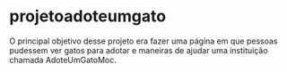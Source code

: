 # projetoadoteumgato
O principal objetivo desse projeto era fazer uma página em que pessoas pudessem ver gatos para adotar e maneiras de ajudar uma instituição chamada AdoteUmGatoMoc.
